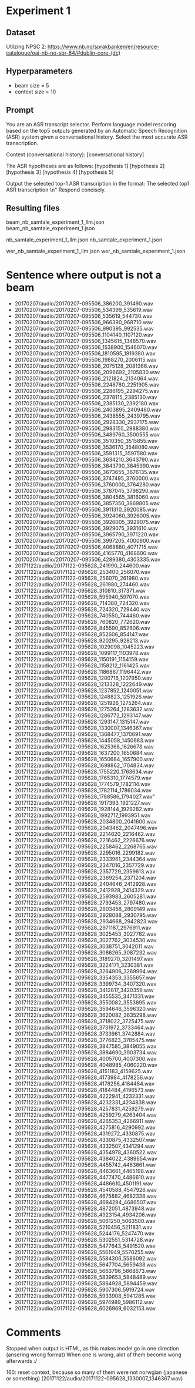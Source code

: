 # Experiment 1

## Dataset

Utilzing NPSC 2: https://www.nb.no/sprakbanken/en/resource-catalogue/oai-nb-no-sbr-84/#dublin-core-(dc)

## Hyperparameters

- beam size = 5
- context size = 10

## Prompt

You are an ASR transcript selector.
Perform language model rescoring based on the top5 outputs generated by an Automatic Speech Recognition (ASR) system given a conversational history.
Select the most accurate ASR transcription.

Context (conversational history): [conversational history]

The ASR hypotheses are as follows:
<option1> [hypothesis 1] </option1>
<option2> [hypothesis 2] </option2>
<option3> [hypothesis 3] </option3>
<option4> [hypothesis 4] </option4>
<option5> [hypothesis 5] </option5>

Output the selected top-1 ASR transcription in the format: <optionX> The selected top1 ASR transcription </optionX>\n"
Respond concisely.

## Resulting files

beam_nb_samtale_experiment_1_llm.json
beam_nb_samtale_experiment_1.json

nb_samtale_experiment_1_llm.json
nb_samtale_experiment_1.json

wer_nb_samtale_experiment_1_llm.json
wer_nb_samtale_experiment_1.json

# Sentence where output is not a beam

- 20170207/audio/20170207-095506_386200_391490.wav
- 20170207/audio/20170207-095506_534399_535619.wav
- 20170207/audio/20170207-095506_535619_544730.wav
- 20170207/audio/20170207-095506_966390_968710.wav
- 20170207/audio/20170207-095506_990395_992535.wav
- 20170207/audio/20170207-095506_1104140_1107120.wav
- 20170207/audio/20170207-095506_1345615_1348570.wav
- 20170207/audio/20170207-095506_1538900_1546070.wav
- 20170207/audio/20170207-095506_1810595_1819380.wav
- 20170207/audio/20170207-095506_1988270_2006115.wav
- 20170207/audio/20170207-095506_2075128_2081366.wav
- 20170207/audio/20170207-095506_2096692_2105830.wav
- 20170207/audio/20170207-095506_2121824_2134064.wav
- 20170207/audio/20170207-095506_2248780_2251905.wav
- 20170207/audio/20170207-095506_2286195_2294275.wav
- 20170207/audio/20170207-095506_2378115_2385130.wav
- 20170207/audio/20170207-095506_2385130_2392180.wav
- 20170207/audio/20170207-095506_2403895_2409460.wav
- 20170207/audio/20170207-095506_2438555_2439795.wav
- 20170207/audio/20170207-095506_2928330_2937175.wav
- 20170207/audio/20170207-095506_2983155_2988380.wav
- 20170207/audio/20170207-095506_3489760_3500555.wav
- 20170207/audio/20170207-095506_3510350_3515855.wav
- 20170207/audio/20170207-095506_3536170_3548080.wav
- 20170207/audio/20170207-095506_3591315_3597580.wav
- 20170207/audio/20170207-095506_3634210_3643790.wav
- 20170207/audio/20170207-095506_3643790_3645990.wav
- 20170207/audio/20170207-095506_3673655_3676135.wav
- 20170207/audio/20170207-095506_3747495_3760000.wav
- 20170207/audio/20170207-095506_3760000_3764280.wav
- 20170207/audio/20170207-095506_3787045_3796290.wav
- 20170207/audio/20170207-095506_3804565_3816060.wav
- 20170207/audio/20170207-095506_3857350_3869805.wav
- 20170207/audio/20170207-095506_3911310_3920085.wav
- 20170207/audio/20170207-095506_3924060_3926005.wav
- 20170207/audio/20170207-095506_3926005_3929075.wav
- 20170207/audio/20170207-095506_3929075_3931610.wav
- 20170207/audio/20170207-095506_3965790_3971220.wav
- 20170207/audio/20170207-095506_3997205_4000900.wav
- 20170207/audio/20170207-095506_4068880_4071715.wav
- 20170207/audio/20170207-095506_4165770_4168600.wav
- 20170207/audio/20170207-095506_4289380_4303335.wav
- 20171122/audio/20171122-095628_241990_244600.wav
- 20171122/audio/20171122-095628_253400_256070.wav
- 20171122/audio/20171122-095628_256070_261980.wav
- 20171122/audio/20171122-095628_261980_274460.wav
- 20171122/audio/20171122-095628_310810_317371.wav
- 20171122/audio/20171122-095628_595940_597070.wav
- 20171122/audio/20171122-095628_714380_724320.wav
- 20171122/audio/20171122-095628_724320_729440.wav
- 20171122/audio/20171122-095628_740550_744460.wav
- 20171122/audio/20171122-095628_760820_772620.wav
- 20171122/audio/20171122-095628_845590_852606.wav
- 20171122/audio/20171122-095628_852606_854147.wav
- 20171122/audio/20171122-095628_920295_928213.wav
- 20171122/audio/20171122-095628_1029098_1045223.wav
- 20171122/audio/20171122-095628_1099117_1103978.wav
- 20171122/audio/20171122-095628_1150191_1154159.wav
- 20171122/audio/20171122-095628_1158212_1161425.wav
- 20171122/audio/20171122-095628_1186867_1196442.wav
- 20171122/audio/20171122-095628_1200716_1207950.wav
- 20171122/audio/20171122-095628_1213328_1222649.wav
- 20171122/audio/20171122-095628_1237852_1240051.wav
- 20171122/audio/20171122-095628_1248823_1251926.wav
- 20171122/audio/20171122-095628_1251926_1275264.wav
- 20171122/audio/20171122-095628_1275264_1283632.wav
- 20171122/audio/20171122-095628_1286772_1293147.wav
- 20171122/audio/20171122-095628_1293147_1315147.wav
- 20171122/audio/20171122-095628_1330007_1346367.wav
- 20171122/audio/20171122-095628_1368477_1370691.wav
- 20171122/audio/20171122-095628_1445058_1450683.wav
- 20171122/audio/20171122-095628_1625368_1626678.wav
- 20171122/audio/20171122-095628_1637200_1650684.wav
- 20171122/audio/20171122-095628_1650684_1657900.wav
- 20171122/audio/20171122-095628_1698862_1704834.wav
- 20171122/audio/20171122-095628_1755220_1763634.wav
- 20171122/audio/20171122-095628_1765310_1774579.wav
- 20171122/audio/20171122-095628_1774579_1782114.wav
- 20171122/audio/20171122-095628_1782114_1786034.wav
- 20171122/audio/20171122-095628_1788586_1794027.wav"
- 20171122/audio/20171122-095628_1917393_1921227.wav
- 20171122/audio/20171122-095628_1928144_1929282.wav
- 20171122/audio/20171122-095628_1992717_1993951.wav
- 20171122/audio/20171122-095628_2034800_2041600.wav
- 20171122/audio/20171122-095628_2043462_2047496.wav
- 20171122/audio/20171122-095628_2214620_2216462.wav
- 20171122/audio/20171122-095628_2216462_2226676.wav
- 20171122/audio/20171122-095628_2258462_2268765.wav
- 20171122/audio/20171122-095628_2295016_2299182.wav
- 20171122/audio/20171122-095628_2333961_2344364.wav
- 20171122/audio/20171122-095628_2347016_2357729.wav
- 20171122/audio/20171122-095628_2357729_2359613.wav
- 20171122/audio/20171122-095628_2369254_2371204.wav
- 20171122/audio/20171122-095628_2404646_2412928.wav
- 20171122/audio/20171122-095628_2412928_2414329.wav
- 20171122/audio/20171122-095628_2593983_2605281.wav
- 20171122/audio/20171122-095628_2793453_2797480.wav
- 20171122/audio/20171122-095628_2803458_2809149.wav
- 20171122/audio/20171122-095628_2928088_2930795.wav
- 20171122/audio/20171122-095628_2934668_2942823.wav
- 20171122/audio/20171122-095628_2971187_2976911.wav
- 20171122/audio/20171122-095628_3025453_3027762.wav
- 20171122/audio/20171122-095628_3027762_3034530.wav
- 20171122/audio/20171122-095628_3038751_3042011.wav
- 20171122/audio/20171122-095628_3086265_3087232.wav
- 20171122/audio/20171122-095628_3189270_3201497.wav
- 20171122/audio/20171122-095628_3224171_3230381.wav
- 20171122/audio/20171122-095628_3264906_3269994.wav
- 20171122/audio/20171122-095628_3354353_3355657.wav
- 20171122/audio/20171122-095628_3399734_3407320.wav
- 20171122/audio/20171122-095628_3412817_3420359.wav
- 20171122/audio/20171122-095628_3455535_3471331.wav
- 20171122/audio/20171122-095628_3550082_3553895.wav
- 20171122/audio/20171122-095628_3594646_3596320.wav
- 20171122/audio/20171122-095628_3620082_3635298.wav
- 20171122/audio/20171122-095628_3718022_3725475.wav
- 20171122/audio/20171122-095628_3731972_3733464.wav
- 20171122/audio/20171122-095628_3733961_3742884.wav
- 20171122/audio/20171122-095628_3776823_3785475.wav
- 20171122/audio/20171122-095628_3847585_3849055.wav
- 20171122/audio/20171122-095628_3884690_3903734.wav
- 20171122/audio/20171122-095628_4005700_4007300.wav
- 20171122/audio/20171122-095628_4048985_4060220.wav
- 20171122/audio/20171122-095628_4151183_4159625.wav
- 20171122/audio/20171122-095628_4173984_4178256.wav
- 20171122/audio/20171122-095628_4178256_4184484.wav
- 20171122/audio/20171122-095628_4184484_4196573.wav
- 20171122/audio/20171122-095628_4222941_4232331.wav
- 20171122/audio/20171122-095628_4232331_4234838.wav
- 20171122/audio/20171122-095628_4257831_4259279.wav
- 20171122/audio/20171122-095628_4259279_4263404.wav
- 20171122/audio/20171122-095628_4265353_4266911.wav
- 20171122/audio/20171122-095628_4275816_4290992.wav
- 20171122/audio/20171122-095628_4319272_4330875.wav
- 20171122/audio/20171122-095628_4330875_4332507.wav
- 20171122/audio/20171122-095628_4332507_4341294.wav
- 20171122/audio/20171122-095628_4354978_4360522.wav
- 20171122/audio/20171122-095628_4384022_4389654.wav
- 20171122/audio/20171122-095628_4455742_4463661.wav
- 20171122/audio/20171122-095628_4463661_4465198.wav
- 20171122/audio/20171122-095628_4477470_4486610.wav
- 20171122/audio/20171122-095628_4486610_4501191.wav
- 20171122/audio/20171122-095628_4540588_4547926.wav
- 20171122/audio/20171122-095628_4675882_4682338.wav
- 20171122/audio/20171122-095628_4684294_4686507.wav
- 20171122/audio/20171122-095628_4872051_4873948.wav
- 20171122/audio/20171122-095628_4923154_4934206.wav
- 20171122/audio/20171122-095628_5061250_5063500.wav
- 20171122/audio/20171122-095628_5210456_5211831.wav
- 20171122/audio/20171122-095628_5244176_5247470.wav
- 20171122/audio/20171122-095628_5302551_5314728.wav
- 20171122/audio/20171122-095628_5477643_5491520.wav
- 20171122/audio/20171122-095628_5561949_5570255.wav
- 20171122/audio/20171122-095628_5584306_5586092.wav
- 20171122/audio/20171122-095628_5647704_5659438.wav
- 20171122/audio/20171122-095628_5663796_5668673.wav
- 20171122/audio/20171122-095628_5839653_5848489.wav
- 20171122/audio/20171122-095628_5884928_5894459.wav
- 20171122/audio/20171122-095628_5907306_5919724.wav
- 20171122/audio/20171122-095628_5933908_5941285.wav
- 20171122/audio/20171122-095628_5974989_5986112.wav
- 20171122/audio/20171122-095628_6026969_6032153.wav

# Comments

Stopped when output is HTML, as this makes model go in one direction (ansering wrong format)
When one is wrong, alot of them become wong afterwards :/

160: reset context, because so many of them were not norwgian (japanese or something)
(20171122/audio/20171122-095628_1330007_1346367.wav)
